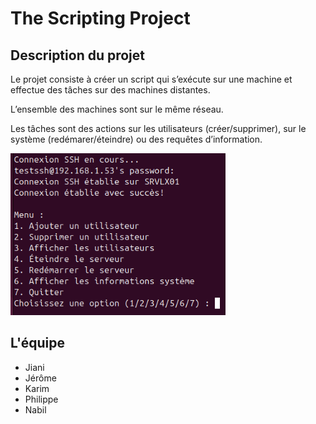 
# The Scripting Project

## Description du projet

Le projet consiste à créer un script qui s’exécute sur une machine et effectue des tâches sur des machines distantes.

L’ensemble des machines sont sur le même réseau.

Les tâches sont des actions sur les utilisateurs (créer/supprimer), sur le système (redémarer/éteindre) ou des requêtes d’information.

![menulinux](https://github.com/WildCodeSchool/tssr-2405-p2-g1-Scripting/blob/main/Annexes/menulinux.png)

## L'équipe

- Jiani 
- Jérôme
- Karim
- Philippe
- Nabil

